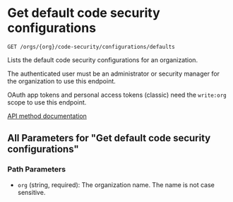 # Get default code security configurations

`GET /orgs/{org}/code-security/configurations/defaults`

Lists the default code security configurations for an organization.

The authenticated user must be an administrator or security manager for the organization to use this endpoint.

OAuth app tokens and personal access tokens (classic) need the `write:org` scope to use this endpoint.

[API method documentation](https://docs.github.com/rest/code-security/configurations#get-default-code-security-configurations)

## All Parameters for "Get default code security configurations"

### Path Parameters

- `org` (string, required): The organization name. The name is not case sensitive.